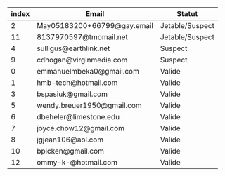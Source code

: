 |index|Email|Statut|
|---|---|---|
|2|May05183200+66799@gay\.email|Jetable/Suspect|
|11|8137970597@tmomail\.net|Jetable/Suspect|
|4|sulligus@earthlink\.net|Suspect|
|9|cdhogan@virginmedia\.com|Suspect|
|0|emmanuelmbeka0@gmail\.com|Valide|
|1|hmb-tech@hotmail\.com|Valide|
|3|bspasiuk@gmail\.com|Valide|
|5|wendy\.breuer1950@gmail\.com|Valide|
|6|dbeheler@limestone\.edu|Valide|
|7|joyce\.chow12@gmail\.com|Valide|
|8|jgjean106@aol\.com|Valide|
|10|bpicken@gmail\.com|Valide|
|12|ommy-k-@hotmail\.com|Valide|